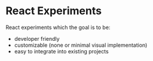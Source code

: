 # React Experiments
React experiments which the goal is to be:
* developer friendly
* customizable (none or minimal visual implementation)
* easy to integrate into existing projects
